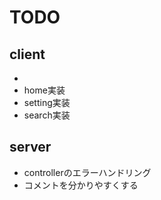 # TODO

## client

-
- home実装
- setting実装
- search実装

## server

- controllerのエラーハンドリング
- コメントを分かりやすくする
